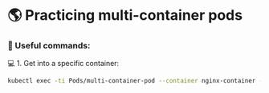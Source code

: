 # 🌎 Practicing multi-container pods

### 🚀 Useful commands:

💻 1. Get into a specific container:
```bash
kubectl exec -ti Pods/multi-container-pod --container nginx-container -- /bin/bash
```
